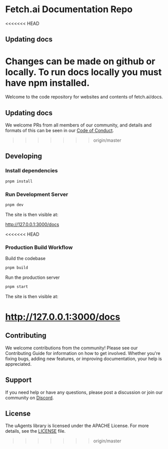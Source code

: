 # Fetch.ai Documentation Repo

<<<<<<< HEAD
## Updating docs

Changes can be made on github or locally. To run docs locally you must have npm installed.
=======
Welcome to the code repository for websites and contents of fetch.ai/docs.

## Updating docs

We welcome PRs from all members of our community, and details and formats of this can be seen in our [Code of Conduct](CODE_OF_CONDUCT.md).
>>>>>>> origin/master

## Developing

### Install dependencies

```bash
pnpm install
```

### Run Development Server

```bash
pnpm dev
```

The site is then visible at:

http://127.0.0.1:3000/docs

<<<<<<< HEAD
### Production Build Workflow

Build the codebase

```bash
pnpm build
```

Run the production server

```bash
pnpm start
```

The site is then visible at:

http://127.0.0.1:3000/docs
=======
## Contributing

We welcome contributions from the community! Please see our Contributing Guide for information on how to get involved. Whether you're fixing bugs, adding new features, or improving documentation, your help is appreciated.

## Support

If you need help or have any questions, please post a discussion or join our community on [Discord](https://discord.com/invite/fetchai).

## License

The uAgents library is licensed under the APACHE License. For more details, see the [LICENSE](LICENSE) file.
>>>>>>> origin/master
